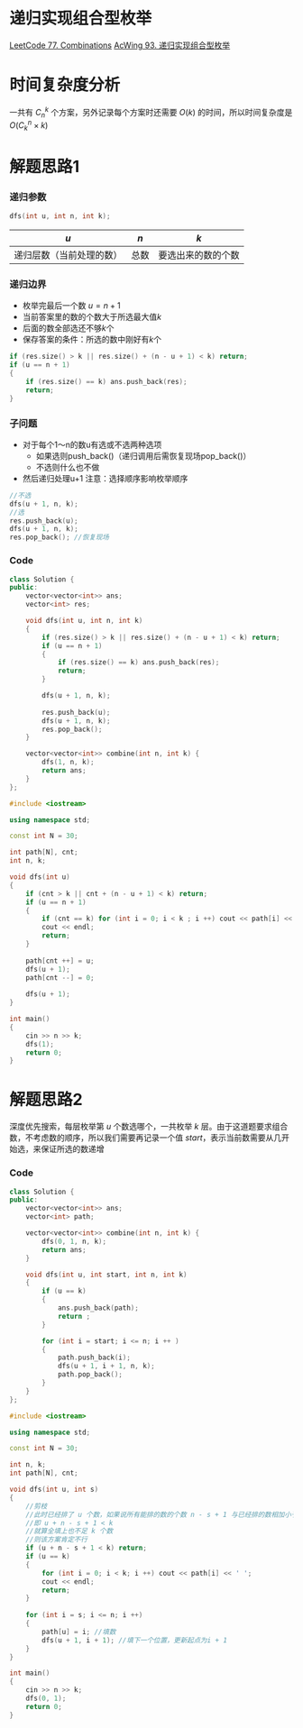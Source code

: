 # 递归实现组合型枚举
[LeetCode 77. Combinations](https://leetcode.cn/problems/combinations/)
[AcWing 93. 递归实现组合型枚举](https://www.acwing.com/problem/content/95/)

# 时间复杂度分析
一共有 $C_n^k$ 个方案，另外记录每个方案时还需要 $O(k)$ 的时间，所以时间复杂度是$O(C_k^n×k)$

# 解题思路1
### 递归参数
```cpp
dfs(int u, int n, int k);
```

| $u$                    | $n$  | $k$                |
|------------------------|------|--------------------|
| 递归层数（当前处理的数） | 总数 | 要选出来的数的个数 |


### 递归边界
- 枚举完最后一个数 $u = n + 1$
- 当前答案里的数的个数大于所选最大值$k$
- 后面的数全部选还不够$k$个
- 保存答案的条件：所选的数中刚好有$k$个
```cpp
if (res.size() > k || res.size() + (n - u + 1) < k) return;
if (u == n + 1)
{
    if (res.size() == k) ans.push_back(res);
    return;
}

```
### 子问题
- 对于每个1～n的数u有选或不选两种选项
  - 如果选则push_back()（递归调用后需恢复现场pop_back()）
  - 不选则什么也不做
- 然后递归处理u+1
注意：选择顺序影响枚举顺序
```cpp
//不选
dfs(u + 1, n, k);
//选   
res.push_back(u);
dfs(u + 1, n, k);
res.pop_back(); //恢复现场
```

### Code
```cpp
class Solution {
public:
    vector<vector<int>> ans;
    vector<int> res;

    void dfs(int u, int n, int k)
    {
        if (res.size() > k || res.size() + (n - u + 1) < k) return;
        if (u == n + 1)
        {
            if (res.size() == k) ans.push_back(res);
            return;
        }

        dfs(u + 1, n, k);
        
        res.push_back(u);
        dfs(u + 1, n, k);
        res.pop_back();
    }

    vector<vector<int>> combine(int n, int k) {
        dfs(1, n, k);
        return ans;
    }
};
```

```cpp
#include <iostream>

using namespace std;

const int N = 30;

int path[N], cnt;
int n, k;

void dfs(int u)
{
    if (cnt > k || cnt + (n - u + 1) < k) return;
    if (u == n + 1)
    {
        if (cnt == k) for (int i = 0; i < k ; i ++) cout << path[i] << ' ';
        cout << endl;
        return;
    }
    
    path[cnt ++] = u;
    dfs(u + 1);
    path[cnt --] = 0;
    
    dfs(u + 1);
}

int main()
{
    cin >> n >> k;
    dfs(1);
    return 0;
}
```

# 解题思路2

深度优先搜索，每层枚举第 $u$ 个数选哪个，一共枚举 $k$ 层。由于这道题要求组合数，不考虑数的顺序，所以我们需要再记录一个值 $start$，表示当前数需要从几开始选，来保证所选的数递增

### Code
```cpp
class Solution {
public:
    vector<vector<int>> ans;
    vector<int> path;

    vector<vector<int>> combine(int n, int k) {
        dfs(0, 1, n, k);
        return ans;
    }

    void dfs(int u, int start, int n, int k)
    {
        if (u == k)
        {
            ans.push_back(path);
            return ;
        }

        for (int i = start; i <= n; i ++ )
        {
            path.push_back(i);
            dfs(u + 1, i + 1, n, k);
            path.pop_back();
        }
    }
};
```

```cpp
#include <iostream>

using namespace std;

const int N = 30;

int n, k;
int path[N], cnt;

void dfs(int u, int s)
{
    //剪枝
    //此时已经排了 u 个数，如果说所有能排的数的个数 n - s + 1 与已经排的数相加小于 k
	//即 u + n - s + 1 < k
	//就算全填上也不足 k 个数
	//则该方案肯定不行
    if (u + n - s + 1 < k) return;
    if (u == k)
    {
        for (int i = 0; i < k; i ++) cout << path[i] << ' ';
        cout << endl;
        return;
    }
    
    for (int i = s; i <= n; i ++)
    {
        path[u] = i; //填数
        dfs(u + 1, i + 1); //填下一个位置，更新起点为i + 1
    }
}

int main()
{
    cin >> n >> k;
    dfs(0, 1);
    return 0;
}
```

